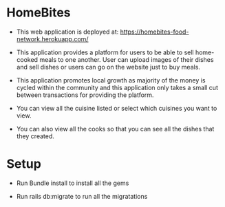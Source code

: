 # HomeBites

* This web application is deployed at: https://homebites-food-network.herokuapp.com/

* This application provides a platform for users to be able to sell home-cooked meals to one another. User can upload images of their dishes and sell dishes or users can go on the website just to buy meals.

* This application promotes local growth as majority of the money is cycled within the community and this application only takes a small cut between transactions for providing the platform.

* You can view all the cuisine listed or select which cuisines you want to view.

* You can also view all the cooks so that you can see all the dishes that they created.

# Setup

* Run Bundle install to install all the gems

* Run rails db:migrate to run all the migratations
